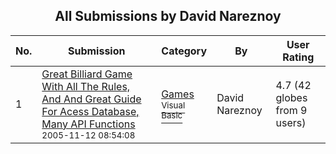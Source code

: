 ﻿<div align="center">

## All Submissions by David Nareznoy

</div>

No.  | Submission | Category | By   | User Rating
---- | ---------- | -------- | ---- | -----------
1 | [Great Billiard Game With All The Rules, And  And Great Guide  For Acess Database, Many API Functions<br /><sup>2005-11-12 08:54:08</sup>](https://github.com/Planet-Source-Code/david-nareznoy-great-billiard-game-with-all-the-rules-and-and-great-guide-for-acess-databa__1-63242) | [Games<br /><sup>Visual Basic</sup>](../ByCategory/games__1-38.md) | David Nareznoy | 4.7 (42 globes from 9 users)
